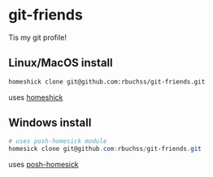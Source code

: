 git-friends
==========
Tis my git profile!

## Linux/MacOS install
```bash
homeshick clone git@github.com:rbuchss/git-friends.git
```
uses [homeshick](https://github.com/andsens/homeshick)

## Windows install
```powershell
# uses posh-homesick module
homesick clone git@github.com:rbuchss/git-friends.git
```
uses [posh-homesick](https://github.com/rbuchss/posh-homesick)
